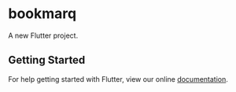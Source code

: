 # bookmarq

A new Flutter project.

## Getting Started

For help getting started with Flutter, view our online
[documentation](https://flutter.io/).
